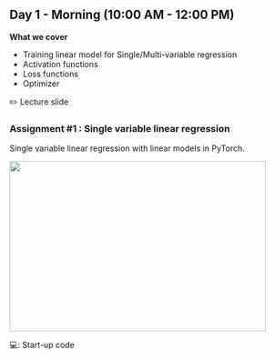## Day 1 - Morning (10:00 AM - 12:00 PM)

**What we cover**
* Training linear model for Single/Multi-variable regression
* Activation functions
* Loss functions
* Optimizer

:pencil2: Lecture slide

### Assignment #1 : Single variable linear regression ###
Single variable linear regression with linear models in PyTorch.

<img src="https://github.com/isaacyeSN/SS2021/blob/main/Day1AM/SLR.png" width="450" height="300"/>

:computer:: Start-up code 
